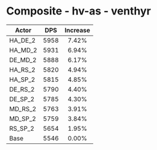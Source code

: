 # Composite - hv-as - venthyr
| Actor | DPS | Increase |
|---|:---:|:---:|
|HA_DE_2|5958|7.42%|
|HA_MD_2|5931|6.94%|
|DE_MD_2|5888|6.17%|
|HA_RS_2|5820|4.94%|
|HA_SP_2|5815|4.85%|
|DE_RS_2|5790|4.40%|
|DE_SP_2|5785|4.30%|
|MD_RS_2|5763|3.91%|
|MD_SP_2|5759|3.84%|
|RS_SP_2|5654|1.95%|
|Base|5546|0.00%|
